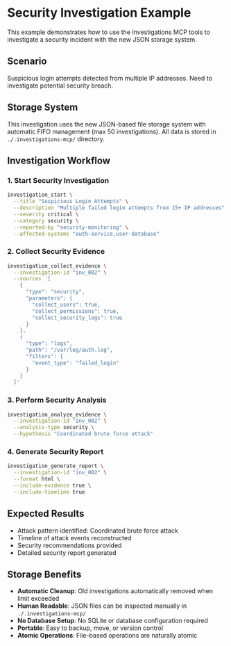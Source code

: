 # Security Investigation Example

This example demonstrates how to use the Investigations MCP tools to investigate a security incident with the new JSON storage system.

## Scenario
Suspicious login attempts detected from multiple IP addresses. Need to investigate potential security breach.

## Storage System
This investigation uses the new JSON-based file storage system with automatic FIFO management (max 50 investigations). All data is stored in `./.investigations-mcp/` directory.

## Investigation Workflow

### 1. Start Security Investigation
```bash
investigation_start \
  --title "Suspicious Login Attempts" \
  --description "Multiple failed login attempts from 15+ IP addresses" \
  --severity critical \
  --category security \
  --reported-by "security-monitoring" \
  --affected-systems "auth-service,user-database"
```

### 2. Collect Security Evidence
```bash
investigation_collect_evidence \
  --investigation-id "inv_002" \
  --sources '[
    {
      "type": "security",
      "parameters": {
        "collect_users": true,
        "collect_permissions": true,
        "collect_security_logs": true
      }
    },
    {
      "type": "logs",
      "path": "/var/log/auth.log",
      "filters": {
        "event_type": "failed_login"
      }
    }
  ]'
```

### 3. Perform Security Analysis
```bash
investigation_analyze_evidence \
  --investigation-id "inv_002" \
  --analysis-type security \
  --hypothesis "Coordinated brute force attack"
```

### 4. Generate Security Report
```bash
investigation_generate_report \
  --investigation-id "inv_002" \
  --format html \
  --include-evidence true \
  --include-timeline true
```

## Expected Results
- Attack pattern identified: Coordinated brute force attack
- Timeline of attack events reconstructed
- Security recommendations provided
- Detailed security report generated

## Storage Benefits
- **Automatic Cleanup**: Old investigations automatically removed when limit exceeded
- **Human Readable**: JSON files can be inspected manually in `./.investigations-mcp/`
- **No Database Setup**: No SQLite or database configuration required
- **Portable**: Easy to backup, move, or version control
- **Atomic Operations**: File-based operations are naturally atomic

